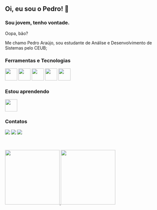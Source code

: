 ## Oi, eu sou o Pedro! 👋
### Sou jovem, tenho vontade.

Oopa, bão?

Me chamo Pedro Araújo, sou estudante de Análise e Desenvolvimento de Sistemas pelo CEUB;

### Ferramentas e Tecnologias

<img src="https://cdn.jsdelivr.net/gh/devicons/devicon/icons/html5/html5-original.svg" width="40" height="40" /> <img src="https://cdn.jsdelivr.net/gh/devicons/devicon/icons/css3/css3-original.svg" width="40" height="40" /> <img src="https://cdn.jsdelivr.net/gh/devicons/devicon/icons/javascript/javascript-original.svg" width="40" height="40" /> <img src="https://cdn.jsdelivr.net/gh/devicons/devicon/icons/php/php-original.svg" width="40" height="40" /> <img src="https://cdn.jsdelivr.net/gh/devicons/devicon/icons/git/git-original.svg" width="40" height="40" />


### Estou aprendendo

<img src="https://cdn.jsdelivr.net/gh/devicons/devicon/icons/python/python-original.svg" width="40" height="40" />


### Contatos

<div>

<a href="https://www.instagram.com/_pedroara" target="_blank"><img src="https://img.shields.io/badge/-Instagram-%23E4405F?style=for-the-badge&logo=instagram&logoColor=white" target="_blank"></a> <a href = "mailto:pedroaraujo0600@gmail.com"><img src="https://img.shields.io/badge/Gmail-D14836?style=for-the-badge&logo=gmail&logoColor=white" target="_blank"></a> <a href="https://www.linkedin.com/in/pedro-araújo-b2128b202" target="_blank"><img src="https://img.shields.io/badge/-LinkedIn-%230077B5?style=for-the-badge&logo=linkedin&logoColor=white" target="_blank"></a>  
</div>

<br>
<br>
  
  <div>
<a href="https://github.com/PTsaa">
<img height="180em" src="https://github-readme-stats.vercel.app/api/top-langs/?username=PTsaa&layout=compact&langs_count=7&theme=tokyonight"/>
<img height="180em" src="https://github-readme-stats.vercel.app/api?username=PTsaa&show_icons=true&theme=tokyonight&include_all_commits=true&count_private=true"/>
</div>
